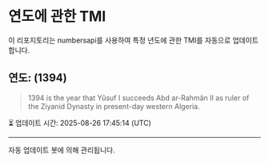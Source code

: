 
# 연도에 관한 TMI

이 리포지토리는 numbersapi를 사용하여 특정 년도에 관한 TMI를 자동으로 업데이트합니다.

## 연도: (1394)
> 1394 is the year that Yûsuf I succeeds Abd ar-Rahmân II as ruler of the Ziyanid Dynasty in present-day western Algeria.

⏳ 업데이트 시간: 2025-08-26 17:45:14 (UTC)

---
자동 업데이트 봇에 의해 관리됩니다.

